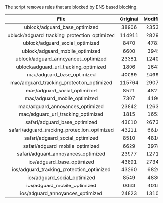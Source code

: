 The script removes rules that are blocked by DNS based blocking.


| File | Original | Modified |
|:----:|:-----:|:-----:|
| ublock/adguard_base_optimized | 38906 | 23537 |
| ublock/adguard_tracking_protection_optimized | 114911 | 28295 |
| ublock/adguard_social_optimized | 8470 | 4781 |
| ublock/adguard_mobile_optimized | 6600 | 3945 |
| ublock/adguard_annoyances_optimized | 23381 | 12400 |
| ublock/adguard_url_tracking_optimized | 1806 | 1643 |
| mac/adguard_base_optimized | 40089 | 24694 |
| mac/adguard_tracking_protection_optimized | 115764 | 29074 |
| mac/adguard_social_optimized | 8521 | 4827 |
| mac/adguard_mobile_optimized | 7307 | 4190 |
| mac/adguard_annoyances_optimized | 23842 | 12633 |
| mac/adguard_url_tracking_optimized | 1815 | 1652 |
| safari/adguard_base_optimized | 43010 | 26730 |
| safari/adguard_tracking_protection_optimized | 43211 | 6816 |
| safari/adguard_social_optimized | 8510 | 4810 |
| safari/adguard_mobile_optimized | 6629 | 3978 |
| safari/adguard_annoyances_optimized | 23977 | 12712 |
| ios/adguard_base_optimized | 43891 | 27347 |
| ios/adguard_tracking_protection_optimized | 43260 | 6826 |
| ios/adguard_social_optimized | 8549 | 4830 |
| ios/adguard_mobile_optimized | 6683 | 4018 |
| ios/adguard_annoyances_optimized | 24823 | 13104 |